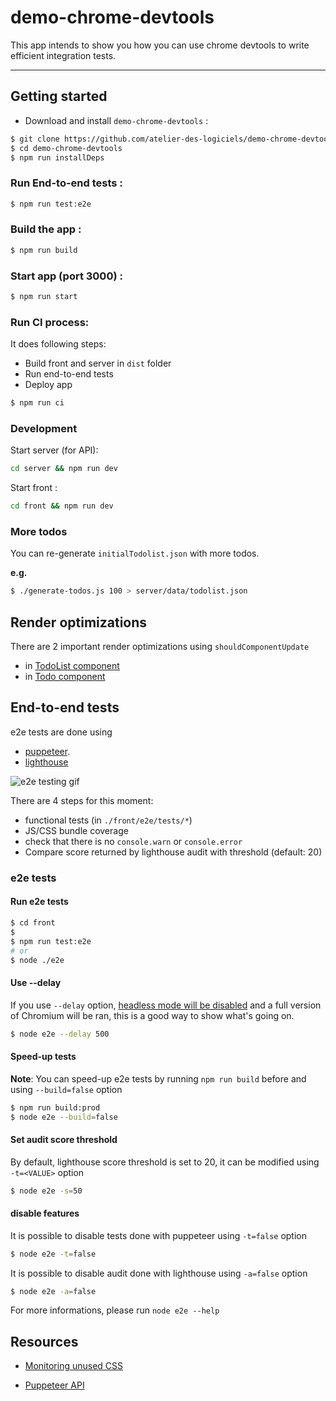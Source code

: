 # demo-chrome-devtools

This app intends to show you how you can use chrome devtools to write efficient integration tests.

------------------------

## Getting started

- Download and install `demo-chrome-devtools` :

```bash
$ git clone https://github.com/atelier-des-logiciels/demo-chrome-devtools.git
$ cd demo-chrome-devtools
$ npm run installDeps
```

### Run End-to-end tests :
```bash
$ npm run test:e2e
```

### Build the app :
```bash
$ npm run build
```

### Start app (port 3000) :
```bash
$ npm run start
```

### Run CI process:

It does following steps:
  - Build front and server in `dist` folder
  - Run end-to-end tests
  - Deploy app

```bash
$ npm run ci
```

### Development

Start server (for API):
```bash
cd server && npm run dev
```

Start front :
```bash
cd front && npm run dev
```

### More todos
You can re-generate `initialTodolist.json` with more todos.

**e.g.**
```bash
$ ./generate-todos.js 100 > server/data/todolist.json
```

## Render optimizations
There are 2 important render optimizations using `shouldComponentUpdate`
- in [TodoList component](https://github.com/atelier-des-logiciels/demo-chrome-devtools/blob/master/src/App/TodoApp/TodoList/index.js#L16)
- in [Todo component](https://github.com/atelier-des-logiciels/demo-chrome-devtools/blob/master/src/App/TodoApp/Todo/index.js#L30)

## End-to-end tests
e2e tests are done using 
- [puppeteer](https://github.com/GoogleChrome/puppeteer).
- [lighthouse](https://github.com/GoogleChrome/lighthouse)

![e2e testing gif](https://media.giphy.com/media/3j7fkYHql8af0Lm0sD/giphy.gif)

There are 4 steps for this moment:
  - functional tests (in `./front/e2e/tests/*`)
  - JS/CSS bundle coverage
  - check that there is no `console.warn` or `console.error`
  - Compare score returned by lighthouse audit with threshold (default: 20)

### e2e tests

#### Run e2e tests
```bash
$ cd front
$
$ npm run test:e2e
# or
$ node ./e2e
```

#### Use --delay
If you use `--delay` option, [headless mode will be disabled](https://github.com/GoogleChrome/puppeteer#debugging-tips) and a full version of Chromium will be ran, this is a good way to show what's going on.
```bash
$ node e2e --delay 500
```

#### Speed-up tests
**Note**: You can speed-up e2e tests by running `npm run build` before and using `--build=false` option
```bash
$ npm run build:prod
$ node e2e --build=false
```

#### Set audit score threshold

By default, lighthouse score threshold is set to 20, it can be modified using `-t=<VALUE>` option
```bash
$ node e2e -s=50
```

#### disable features

It is possible to disable tests done with puppeteer using `-t=false` option
```bash
$ node e2e -t=false
```

It is possible to disable audit done with lighthouse using `-a=false` option
```bash
$ node e2e -a=false
```



For more informations, please run `node e2e --help`

## Resources
- [Monitoring unused CSS](http://blog.cowchimp.com/monitoring-unused-css-by-unleashing-the-devtools-protocol/)

- [Puppeteer API](https://github.com/GoogleChrome/puppeteer/blob/master/docs/api.md)
